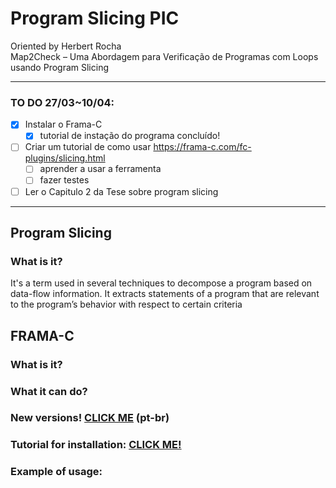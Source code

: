 # Program Slicing PIC
 Oriented by Herbert Rocha <br>
Map2Check – Uma Abordagem para Verificação de Programas com Loops usando Program Slicing

---

### TO DO 27/03~10/04:
- [x] Instalar o Frama-C
  - [x] tutorial de instação do programa concluído!
- [ ] Criar um tutorial de como usar https://frama-c.com/fc-plugins/slicing.html
    - [ ] aprender a usar a ferramenta
    - [ ] fazer testes
- [ ] Ler o Capitulo 2 da Tese sobre program slicing

---

## Program Slicing
### What is it?
It's a term used in several  techniques to decompose a program based on data-flow information. It extracts statements of a program that are relevant to the program’s behavior with respect to certain criteria
## FRAMA-C
### What is it?
### What it can do?
### New versions! [CLICK ME](./informacoesimportantes.md) (pt-br)
### Tutorial for installation: [CLICK ME!](./TutorialPSFramaC.md)
### Example of usage: